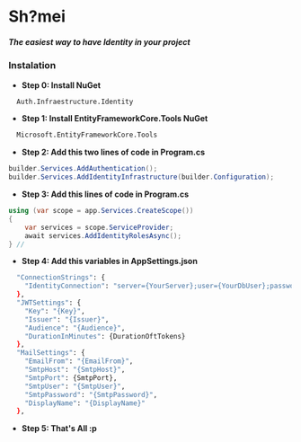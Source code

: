 # Sh?mei
##### _The easiest way to have Identity in your project_

### Instalation

- **Step 0: Install NuGet**
```bash
  Auth.Infraestructure.Identity
  ```
- **Step 1: Install EntityFrameworkCore.Tools NuGet**
```bash
  Microsoft.EntityFrameworkCore.Tools
  ```
- **Step 2: Add this two lines of code in Program.cs**
```csharp
builder.Services.AddAuthentication();
builder.Services.AddIdentityInfrastructure(builder.Configuration);
  ```
  
- **Step 3: Add this lines of code in Program.cs**
```csharp
using (var scope = app.Services.CreateScope())
{
    var services = scope.ServiceProvider;
    await services.AddIdentityRolesAsync();
} //
  ```
- **Step 4: Add this variables in AppSettings.json**
```bash
  "ConnectionStrings": {
    "IdentityConnection": "server={YourServer};user={YourDbUser};password={YourDbPassword};database={YourDbName}"
  },
  "JWTSettings": {
    "Key": "{Key}",
    "Issuer": "{Issuer}",
    "Audience": "{Audience}",
    "DurationInMinutes": {DurationOftTokens}
  },
  "MailSettings": {
    "EmailFrom": "{EmailFrom}",
    "SmtpHost": "{SmtpHost}",
    "SmtpPort": {SmtpPort},
    "SmtpUser": "{SmtpUser}",
    "SmtpPassword": "{SmtpPassword}",
    "DisplayName": "{DisplayName}"
  },
  ```
- **Step 5: That's All :p**
